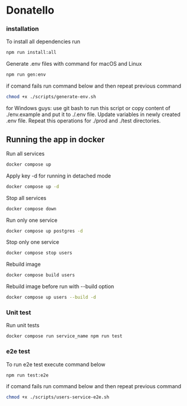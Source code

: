 # Donatello

### installation
To install all dependencies run 
```bash
npm run install:all
```

Generate .env files with command for macOS and Linux
```bash
npm run gen:env
```
if comand fails run command below and then repeat previous command
```bash
chmod +x ./scripts/generate-env.sh
```
for Windows guys: use git bash to run this script
or copy content of ./env.example and put it to ./.env file.
Update variables in newly created .env file.
Repeat this operations for ./prod and ./test directories.


## Running the app in docker
Run all services
```bash
docker compose up
```
Apply key -d for running in detached mode
```bash
docker compose up -d
```

Stop all services
```bash
docker compose down
```

Run only one service
```bash
docker compose up postgres -d
```

Stop only one service
```bash
docker compose stop users 
```

Rebuild image
```bash
docker compose build users
```

Rebuild image before run with --build option
```bash
docker compose up users --build -d
```

### Unit test
Run unit tests

```bash
docker compose run service_name npm run test
```

### e2e test
To run e2e test execute command below
```bash
npm run test:e2e
```
if comand fails run command below and then repeat previous command
```bash
chmod +x ./scripts/users-service-e2e.sh
```


